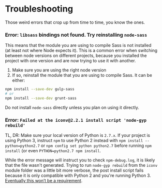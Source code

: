 # Troubleshooting

Those weird errors that crop up from time to time, you know the ones.

### Error: `libsass` bindings not found. Try reinstalling `node-sass`

This means that the module you are using to compile Sass is not installed (at least not where Node expects it). This is a common error when switching between node versions on different projects, because you installed the project with one version and are now trying to use it with another.

1. Make sure you are using the right node version
2. If so, reinstall the module that you are using to compile Sass. It can be either:

```sh
npm install --save-dev gulp-sass
# or
npm install --save-dev grunt-sass
```

Do not install `node-sass` directly unless you plan on using it directly.


### Error: `Failed at the iconv@2.2.1 install script 'node-gyp rebuild'`

TL, DR: Make sure your local version of Python is `2.7.x`. If your project is using Python 3, instruct `npm` to use Python 2 instead with `npm install --python=python2.7` or `npm config set python python2.7` before running `npm install` (or even `PYTHON=python2.7 npm install`.

While the error message will instruct you to check `npm-debug.log`, it is likely that the file wasn't generated. Trying to run `node-gyp rebuild` from the `iconv` module folder was a little bit more verbose, the post install script fails because it is only compatible with Python 2 and you're running Python 3. [Eventually this won’t be a requirement](https://github.com/nodejs/node-gyp/issues/746#issuecomment-281911560).

